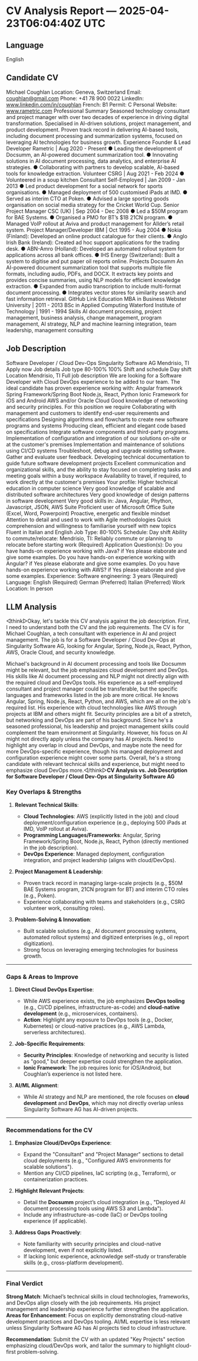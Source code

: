 # CV Analysis Report — 2025-04-23T06:04:40Z UTC

## Language
English

## Candidate CV
Michael Coughlan
Location: Geneva, Switzerland
Email: coughlan@gmail.com
Phone: +41 78 900 0022
LinkedIn: www.linkedin.com/in/coughlan
French: B1
Permit: C
Personal Website: www.rametric.com
Professional Summary
Seasoned technology consultant and project manager with over two decades of experience in
driving digital transformation. Specialised in AI-driven solutions, project management, and
product development. Proven track record in delivering AI-based tools, including document
processing and summarization systems, focused on leveraging AI technologies for business
growth.
Experience
Founder & Lead Developer
Rametric | Aug 2020 - Present
● Leading the development of Docsumm, an AI-powered document summarization tool.
● Innovating solutions in AI document processing, data analytics, and enterprise AI
strategies.
● Collaborating with partners to develop scalable, AI-based tools for knowledge extraction.
Volunteer
CSRG | Aug 2021 - Feb 2024
● Volunteered in a soup kitchen
Consultant
Self-Employed | Jan 2009 - Jan 2013
● Led product development for a social network for sports organisations.
● Managed deployment of 500 customised iPads at IMD.
● Served as interim CTO at Poken.
● Advised a large sporting goods organisation on social media strategy for the Cricket
World Cup.
Senior Project Manager
CSC (UK) | Sep 2004 - Dec 2008
● Led a $50M program for BAE Systems.
● Organised a PMO for BT’s $1B 21CN program.
● Managed VoIP rollout at Aviva and product management for Allder’s retail system.
Project Manager/Developer
IBM | Oct 1995 - Aug 2004
● Nokia (Finland): Developed an online product catalogue for their clients.
● Anglo Irish Bank (Ireland): Created ad hoc support applications for the trading desk.
● ABN-Amro (Holland): Developed an automated rollout system for applications across
all bank offices.
● IHS Energy (Switzerland): Built a system to digitise and put paper oil reports online.
Projects
Docsumm
An AI-powered document summarization tool that supports multiple file formats, including audio,
PDFs, and DOCX. It extracts key points and provides concise summaries, using NLP models for
efficient knowledge extraction.
● Expanded from audio transcription to include multi-format document processing.
● Integrates vector stores for similarity search and fast information retrieval.
GitHub Link
Education
MBA in Business
Webster University | 2011 - 2013
BSc in Applied Computing
Waterford Institute of Technology | 1991 - 1994
Skills
AI document processing, project management, business analysis, change management,
program management, AI strategy, NLP and machine learning integration, team leadership,
management consulting


## Job Description
Software Developer / Cloud Dev-Ops
Singularity Software AG
Mendrisio, TI
Apply now
Job details
Job type
80-100%
100%
Shift and schedule
Day shift
Location
Mendrisio, TI
Full job description
We are looking for a Software Developer with Cloud DevOps experience to be added to our team. The
ideal candidate has proven experience working with:
Angular framework
Spring Framework/Spring Boot
Node.js, React, Python
Ionic Framework for iOS and Android
AWS and/or Oracle Cloud
Good knowledge of networking and security principles.
For this position we require
Collaborating with management and customers to identify end-user requirements and
specifications
Designing algorithms and flowcharts to create new software programs and systems
Producing clean, efficient and elegant code based on specifications
Integrate software components and third-party programs.
Implementation of configuration and integration of our solutions on-site or at the customer's
premises
Implementation and maintenance of solutions using CI/CD systems
Troubleshoot, debug and upgrade existing software.
Gather and evaluate user feedback.
Developing technical documentation to guide future software development projects
Excellent communication and organizational skills, and the ability to stay focused on completing
tasks and meeting goals within a busy workspace
Availability to travel, if required, to work directly at the customer's premises
Your profile:
Higher technical education in computer science
Very good knowledge of scalable and distributed software architectures
Very good knowledge of design patterns in software development
Very good skills in: Java, Angular, Phython, Javascript, JSON, AWS Suite
Proficient user of Microsoft Office Suite (Excel, Word, Powerpoint)
Proactive, energetic and flexible mindset
Attention to detail and used to work with Agile methodologies
Quick comprehension and willingness to familiarise yourself with new topics
Fluent in Italian and English
Job Type: 80-100%
Schedule:
Day shift
Ability to commute/relocate:
Mendrisio, TI: Reliably commute or planning to relocate before starting work (Required)
Application Question(s):
Do you have hands-on experience working with Java? if Yes please elaborate and give some
examples.
Do you have hands-on experience working with Angular? if Yes please elaborate and give some
examples.
Do you have hands-on experience working with AWS? if Yes please elaborate and give some
examples.
Experience:
Software engineering: 3 years (Required)
Language:
English (Required)
German (Preferred)
Italian (Preferred)
Work Location: In person



## LLM Analysis
◁think▷Okay, let's tackle this CV analysis against the job description. First, I need to understand both the CV and the job requirements. The CV is for Michael Coughlan, a tech consultant with experience in AI and project management. The job is for a Software Developer / Cloud Dev-Ops at Singularity Software AG, looking for Angular, Spring, Node.js, React, Python, AWS, Oracle Cloud, and security knowledge.

Michael's background in AI document processing and tools like Docsumm might be relevant, but the job emphasizes cloud development and DevOps. His skills like AI document processing and NLP might not directly align with the required cloud and DevOps tools. His experience as a self-employed consultant and project manager could be transferable, but the specific languages and frameworks listed in the job are more critical. He knows Angular, Spring, Node.js, React, Python, and AWS, which are all on the job's required list. His experience with cloud technologies like AWS through projects at IBM and others might fit. Security principles are a bit of a stretch, but networking and DevOps are part of his background. Since he's a seasoned professional, his leadership and project management skills could complement the team environment at Singularity. However, his focus on AI might not directly apply unless the company has AI projects. Need to highlight any overlap in cloud and DevOps, and maybe note the need for more DevOps-specific experience, though his managed deployment and configuration experience might cover some parts. Overall, he's a strong candidate with relevant technical skills and experience, but might need to emphasize cloud DevOps more.◁/think▷**CV Analysis vs. Job Description for Software Developer / Cloud Dev-Ops at Singularity Software AG**  

### **Key Overlaps & Strengths**  
1. **Relevant Technical Skills**:  
   - **Cloud Technologies**: AWS (explicitly listed in the job) and cloud deployment/configuration experience (e.g., deploying 500 iPads at IMD, VoIP rollout at Aviva).  
   - **Programming Languages/Frameworks**: Angular, Spring Framework/Spring Boot, Node.js, React, Python (directly mentioned in the job description).  
   - **DevOps Experience**: Managed deployment, configuration integration, and project leadership (aligns with cloud/DevOps).  

2. **Project Management & Leadership**:  
   - Proven track record in managing large-scale projects (e.g., $50M BAE Systems program, 21CN program for BT) and interim CTO roles (e.g., Poken).  
   - Experience collaborating with teams and stakeholders (e.g., CSRG volunteer work, consulting roles).  

3. **Problem-Solving & Innovation**:  
   - Built scalable solutions (e.g., AI document processing systems, automated rollout systems) and digitized enterprises (e.g., oil report digitization).  
   - Strong focus on leveraging emerging technologies for business growth.  

---

### **Gaps & Areas to Improve**  
1. **Direct Cloud DevOps Expertise**:  
   - While AWS experience exists, the job emphasizes **DevOps tooling** (e.g., CI/CD pipelines, infrastructure-as-code) and **cloud-native development** (e.g., microservices, containers).  
   - **Action**: Highlight any exposure to DevOps tools (e.g., Docker, Kubernetes) or cloud-native practices (e.g., AWS Lambda, serverless architectures).  

2. **Job-Specific Requirements**:  
   - **Security Principles**: Knowledge of networking and security is listed as "good," but deeper expertise could strengthen the application.  
   - **Ionic Framework**: The job requires Ionic for iOS/Android, but Coughlan’s experience is not listed here.  

3. **AI/ML Alignment**:  
   - While AI strategy and NLP are mentioned, the role focuses on **cloud development** and **DevOps**, which may not directly overlap unless Singularity Software AG has AI-driven projects.  

---

### **Recommendations for the CV**  
1. **Emphasize Cloud/DevOps Experience**:  
   - Expand the "Consultant" and "Project Manager" sections to detail cloud deployments (e.g., "Configured AWS environments for scalable solutions").  
   - Mention any CI/CD pipelines, IaC scripting (e.g., Terraform), or containerization practices.  

2. **Highlight Relevant Projects**:  
   - Detail the **Docsumm** project’s cloud integration (e.g., "Deployed AI document processing tools using AWS S3 and Lambda").  
   - Include any infrastructure-as-code (IaC) or DevOps tooling experience (if applicable).  

3. **Address Gaps Proactively**:  
   - Note familiarity with security principles and cloud-native development, even if not explicitly listed.  
   - If lacking Ionic experience, acknowledge self-study or transferable skills (e.g., cross-platform development).  

---

### **Final Verdict**  
**Strong Match**: Michael’s technical skills in cloud technologies, frameworks, and DevOps align closely with the job requirements. His project management and leadership experience further strengthen the application.  
**Areas for Enhancement**: Focus on explicitly demonstrating cloud-native development practices and DevOps tooling. AI/ML expertise is less relevant unless Singularity Software AG has AI projects tied to cloud infrastructure.  

**Recommendation**: Submit the CV with an updated "Key Projects" section emphasizing cloud/DevOps work, and tailor the summary to highlight cloud-first problem-solving.
